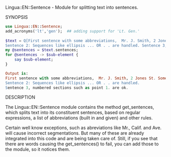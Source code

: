 Lingua::EN::Sentence - Module for splitting text into sentences.

SYNOPSIS
```raku
use Lingua::EN::Sentence;
add_acronyms('lt','gen');  ## adding support for 'Lt. Gen.'
 
$text = Q[First sentence with some abbreviations,  Mr. J. Smith, 2 Jones St. SomeTown Ariz. U.S.A. is an address.
Sentence 2: Sequences like ellipsis ... OR . . are handled. Sentence 3, numbered sections such as point 1. are ok.];
my @sentences = $text.sentences;
for @sentences -> $sub-element {
    say $sub-element;
}

Output is:
First sentence with some abbreviations,  Mr. J. Smith, 2 Jones St. SomeTown Ariz. U.S.A. is an address.
Sentence 2: Sequences like ellipsis ... OR . . are handled.
Sentence 3, numbered sections such as point 1. are ok.
```

DESCRIPTION

The Lingua::EN::Sentence module contains the method get_sentences, which
splits text into its constituent sentences, based on  regular expressions,
a list of abbreviations (built in and given) and other rules.

Certain well know exceptions, such as abreviations like Mr., Calif. and Ave. will
cause incorrect segmentations. But many of these are already integrated into this
code and are being taken care of. Still, if you see that there are words causing
the get_sentences() to fail, you can add those to the module, so it notices them.
